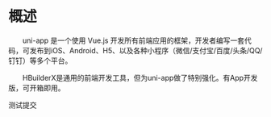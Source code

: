 # 概述

&emsp;&emsp;uni-app 是一个使用 Vue.js 开发所有前端应用的框架，开发者编写一套代码，可发布到iOS、Android、H5、以及各种小程序（微信/支付宝/百度/头条/QQ/钉钉）等多个平台。

&emsp;&emsp;HBuilderX是通用的前端开发工具，但为uni-app做了特别强化。有App开发版，可开箱即用。

测试提交